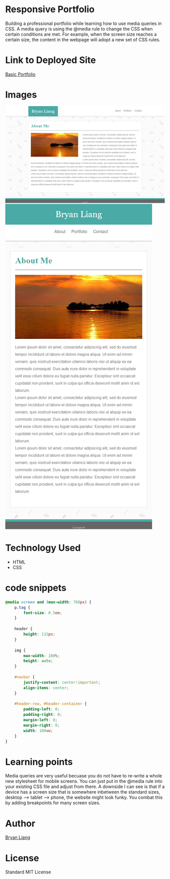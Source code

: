 <!-- Put the name of the project after the # -->
<!-- the # means h1  -->
# Responsive Portfolio

<!-- Put a description of what the project is -->
Building a professional portfolio while learning how to use media queries in CSS. A media query is using the @media rule to change the CSS when certain conditions are met. For example, when the screen size reaches a certain size, the content in the webpage will adopt a new set of CSS rules.

# Link to Deployed Site
<!-- make a link to the deployed site --> 
<!-- [What the user will see](the link to the deployed site) -->
[Basic Portfolio](https://liangbryan2.github.io/Responsive-Portfolio/)

# Images
<!-- take a picture of the image and add it into the readme  -->
<!-- ![image title](path or link to image) -->
![index](images/index.png)
![index-mobile](images/index-mobile.png)

# Technology Used
<!-- make a list of technology used -->
<!-- what you used for this web app, like html css -->


<!-- 
1. First ordered list item
2. Another item
⋅⋅* Unordered sub-list. 
1. Actual numbers don't matter, just that it's a number
⋅⋅1. Ordered sub-list
4. And another item. 
-->
- HTML
- CSS

# code snippets
<!-- put snippets of code inside ``` ``` so it will look like code -->
<!-- if you want to put blockquotes use a > -->

``` css
@media screen and (max-width: 768px) {
    p.tag {
        font-size: 0.5em;
    }

    header {
        height: 132px;
    }

    img {
        max-width: 100%;
        height: auto;
    }

    #navbar {
        justify-content: center!important;
        align-items: center;
    }

    #header-row, #header-container {
        padding-left: 0;
        padding-right: 0;
        margin-left: 0;
        margin-right: 0;
        width: 100vw;
    }
}
```

# Learning points
<!-- Learning points where you would write what you thought was helpful -->
Media queries are very useful becuase you do not have to re-write a whole new stylesheet for mobile screens. You can just put in the @media rule into your existing CSS file and adjust from there. A downside I can see is that if a device has a screen size that is somewhere inbetween the standard sizes, desktop --> tablet --> phone, the website might look funky. You combat this by adding breakpoints for many screen sizes.

# Author 
<!-- make a link to the deployed site and have your name as the link -->
[Bryan Liang](https://github.com/liangbryan2)

# License
Standard MIT License